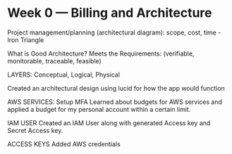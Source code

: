 # Week 0 — Billing and Architecture
Project management/planning (architectural diagram): scope, cost, time - Iron Triangle

What is Good Architecture?
Meets the Requirements: (verifiable, monitorable, traceable, feasible)

LAYERS:  Conceptual, Logical, Physical 

Created an architectural design using lucid for how the app would function

AWS SERVICES:
Setup MFA
Learned about budgets for AWS services and applied a budget for my personal account within a certain limit.

IAM USER
Created an IAM User along with generated Access key and Secret Access key.

ACCESS KEYS
Added AWS credentials